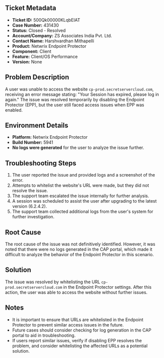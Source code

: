 ## Ticket Metadata
- **Ticket ID:** 500Qk00000KLqbEIAT
- **Case Number:** 431430
- **Status:** Closed - Resolved
- **Account/Company:** ZS Associates India Pvt. Ltd.
- **Contact Name:** Harshvardhan Mithapelli
- **Product:** Netwrix Endpoint Protector
- **Component:** Client
- **Feature:** Client/OS Performance
- **Version:** None

## Problem Description
A user was unable to access the website `cp-prod.secretservercloud.com`, receiving an error message stating: "Your Session has expired, please log in again." The issue was resolved temporarily by disabling the Endpoint Protector (EPP), but the user still faced access issues when EPP was enabled.

## Environment Details
- **Platform:** Netwrix Endpoint Protector
- **Build Number:** 5941
- **No logs were generated** for the user to analyze the issue further.

## Troubleshooting Steps
1. The user reported the issue and provided logs and a screenshot of the error.
2. Attempts to whitelist the website's URL were made, but they did not resolve the issue.
3. The support team escalated the issue internally for further analysis.
4. A session was scheduled to assist the user after upgrading to the latest version (6.2.4.2).
5. The support team collected additional logs from the user's system for further investigation.

## Root Cause
The root cause of the issue was not definitively identified. However, it was noted that there were no logs generated in the CAP portal, which made it difficult to analyze the behavior of the Endpoint Protector in this scenario.

## Solution
The issue was resolved by whitelisting the URL `cp-prod.secretservercloud.com` in the Endpoint Protector settings. After this action, the user was able to access the website without further issues.

## Notes
- It is important to ensure that URLs are whitelisted in the Endpoint Protector to prevent similar access issues in the future.
- Future cases should consider checking for log generation in the CAP portal to aid in troubleshooting.
- If users report similar issues, verify if disabling EPP resolves the problem, and consider whitelisting the affected URLs as a potential solution.